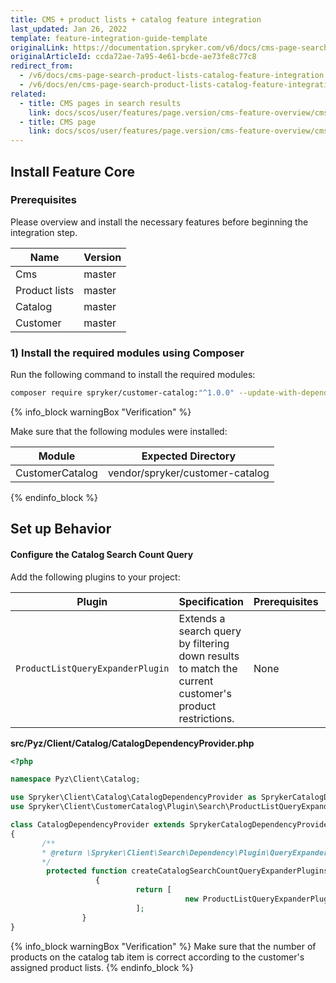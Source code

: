 ```yaml
---
title: CMS + product lists + catalog feature integration
last_updated: Jan 26, 2022
template: feature-integration-guide-template
originalLink: https://documentation.spryker.com/v6/docs/cms-page-search-product-lists-catalog-feature-integration
originalArticleId: ccda72ae-7a95-4e61-bcde-ae73fe8c77c8
redirect_from:
  - /v6/docs/cms-page-search-product-lists-catalog-feature-integration
  - /v6/docs/en/cms-page-search-product-lists-catalog-feature-integration
related:
  - title: CMS pages in search results
    link: docs/scos/user/features/page.version/cms-feature-overview/cms-pages-in-search-results-overview.html
  - title: CMS page
    link: docs/scos/user/features/page.version/cms-feature-overview/cms-pages-overview.html
---
```


## Install Feature Core

### Prerequisites

Please overview and install the necessary features before beginning the integration step.

| Name | Version |
| --- | --- |
| Cms | master |
| Product lists | master |
| Catalog | master |
| Customer | master |

### 1) Install the required modules using Composer

Run the following command to install the required modules:
```bash
composer require spryker/customer-catalog:"^1.0.0" --update-with-dependencies
```
{% info_block warningBox "Verification" %}

Make sure that the following modules were installed:

| Module | Expected Directory |
| --- | --- |
| CustomerCatalog | vendor/spryker/customer-catalog |

{% endinfo_block %}

## Set up Behavior

#### Configure the Catalog Search Count Query

Add the following plugins to your project:

| Plugin | Specification | Prerequisites | Namespace |
| --- | --- | --- | --- |
|  `ProductListQueryExpanderPlugin` | Extends a search query by filtering down results to match the current customer's product restrictions. | None |  `\Spryker\Client\CustomerCatalog\Plugin\Search\ProductListQueryExpanderPlugin` |

**src/Pyz/Client/Catalog/CatalogDependencyProvider.php**
    
 ```php
 <?php

namespace Pyz\Client\Catalog;

use Spryker\Client\Catalog\CatalogDependencyProvider as SprykerCatalogDependencyProvider;
use Spryker\Client\CustomerCatalog\Plugin\Search\ProductListQueryExpanderPlugin;

class CatalogDependencyProvider extends SprykerCatalogDependencyProvider
{
        /**
        * @return \Spryker\Client\Search\Dependency\Plugin\QueryExpanderPluginInterface[]
        */
         protected function createCatalogSearchCountQueryExpanderPlugins():             array
                    {
                             return [
                                        new ProductListQueryExpanderPlugin(),
                             ];
                 }
}
 ```

{% info_block warningBox "Verification" %}
Make sure that the number of products on the catalog tab item is correct according to the customer's assigned product lists.
{% endinfo_block %}
